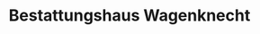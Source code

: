 ---
title: "Bestattungshaus Wagenknecht"
url: /remscheid/bestattungshaus-wagenknecht/
shop: Bestattungen
---
